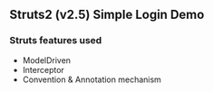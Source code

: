 ## Struts2 (v2.5) Simple Login Demo 
### Struts features used
- ModelDriven
- Interceptor
- Convention & Annotation mechanism


